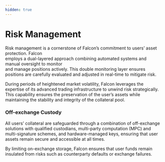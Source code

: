 ```yaml
---
hidden: true
---
```


# Risk Management

Risk management is a cornerstone of Falcon’s commitment to users’ asset protection. Falcon\
employs a dual-layered approach combining automated systems and manual oversight to monitor\
and manage positions actively. This double monitoring layer ensures positions are carefully evaluated and adjusted in real-time to mitigate risk.&#x20;

During periods of heightened market volatility, Falcon leverages the expertise of its advanced trading infrastructure to unwind risk strategically. This capability ensures the preservation of the user’s assets while maintaining the stability and integrity of the collateral pool.

### Off-exchange Custody

All users’ collateral are safeguarded through a combination of off-exchange solutions with qualified custodians, multi-party computation (MPC) and multi-signature schemes, and hardware-managed keys, ensuring that user assets remain secure and accessible at all times.&#x20;

By limiting on-exchange storage, Falcon ensures that user funds remain insulated from risks such as counterparty defaults or exchange failures.
